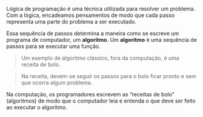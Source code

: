 Lógica de programação é uma técnica utilizada para resolver um problema. Com a lógica, encadeamos pensamentos de modo que cada passo representa uma parte do problema a ser executado.

Essa sequência de passos determina a maneira como se escreve um programa de computador, um **algoritmo**.
Um **algoritmo** é uma sequência de passos para se executar uma função.

> Um exemplo de algoritmo clássico, fora da computação, é uma receita de bolo.

> Na receita, devem-se seguir os passos para o bolo ficar pronto e sem que ocorra algum problema.

Na computação, os programadores escrevem as “receitas de bolo” (algoritmos) de modo que o computador leia e entenda o que deve ser feito ao executar o algoritmo.
